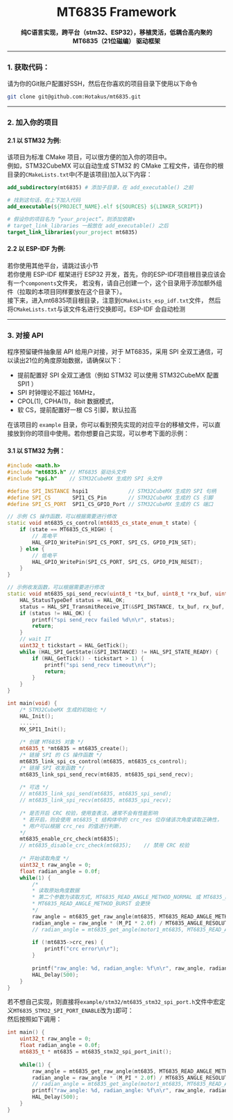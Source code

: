 <div align="center">
<strong>
    <h1>MT6835 Framework</h1>
    纯C语言实现，跨平台（stm32、ESP32），移植灵活，低耦合高内聚的 <br> MT6835（21位磁编） 驱动框架
</strong>
</div>

---

### 1. 获取代码：

请为你的Git账户配置好SSH，然后在你喜欢的项目目录下使用以下命令

```bash
git clone git@github.com:Hotakus/mt6835.git
```

---

### 2. 加入你的项目

#### 2.1 以 STM32 为例:

该项目为标准 CMake 项目，可以很方便的加入你的项目中。  
例如，STM32CubeMX 可以自动生成 STM32 的 CMake 工程文件，请在你的根目录的`CMakeLists.txt`中(不是该项目)加入以下内容：

```cmake
add_subdirectory(mt6835) # 添加子目录，在 add_executable() 之前

# 找到这句话，在上下加入代码
add_executable(${PROJECT_NAME}.elf ${SOURCES} ${LINKER_SCRIPT})

# 假设你的项目名为 “your_project”，则添加依赖⬇
# target_link_libraries 一般放在 add_executable() 之后
target_link_libraries(your_project mt6835) 
```

#### 2.2 以 ESP-IDF 为例:

若你使用其他平台，请跳过该小节  
若你使用 ESP-IDF 框架进行 ESP32 开发，首先，你的ESP-IDF项目根目录应该会有一个`components`文件夹，
若没有，请自己创建一个，这个目录用于添加额外组件（拉取的本项目同样要放在这个目录下）。  
接下来，进入mt6835项目根目录，注意到`CMakeLists_esp_idf.txt`文件，
然后将`CMakeLists.txt`与该文件名进行交换即可。ESP-IDF 会自动检测

---

### 3. 对接 API

程序预留硬件抽象层 API 给用户对接，对于 MT6835，采用 SPI 全双工通信，可以读出21位的角度原始数据，请确保以下：

- 提前配置好 SPI 全双工通信（例如 STM32 可以使用 STM32CubeMX 配置 SPI1 ）
- SPI 时钟理论不超过 16MHz，
- CPOL(1), CPHA(1)，8bit 数据模式，
- 软 CS，提前配置好一根 CS 引脚，默认拉高

在该项目的 `example` 目录，你可以看到预先实现的对应平台的移植文件，可以直接放到你的项目中使用。若你想要自己实现，可以参考下面的示例：

#### 3.1 以 STM32 为例：

```c++
#include <math.h>
#include "mt6835.h" // MT6835 驱动头文件
#include "spi.h"    // STM32CubeMX 生成的 SPI 头文件

#define SPI_INSTANCE hspi1             // STM32CubeMX 生成的 SPI 句柄
#define SPI_CS       SPI1_CS_Pin       // STM32CubeMX 生成的 CS 引脚
#define SPI_CS_PORT  SPI1_CS_GPIO_Port // STM32CubeMX 生成的 CS 端口

// 示例 CS 操作函数，可以根据需要进行修改
static void mt6835_cs_control(mt6835_cs_state_enum_t state) {
    if (state == MT6835_CS_HIGH) {  
        // 高电平
        HAL_GPIO_WritePin(SPI_CS_PORT, SPI_CS, GPIO_PIN_SET);
    } else {
        // 低电平
        HAL_GPIO_WritePin(SPI_CS_PORT, SPI_CS, GPIO_PIN_RESET);
    }
}

// 示例收发函数，可以根据需要进行修改
static void mt6835_spi_send_recv(uint8_t *tx_buf, uint8_t *rx_buf, uint8_t len) {
    HAL_StatusTypeDef status = HAL_OK;
    status = HAL_SPI_TransmitReceive_IT(&SPI_INSTANCE, tx_buf, rx_buf, len);
    if (status != HAL_OK) {
        printf("spi send_recv failed %d\n\r", status);
        return;
    }
    // wait IT
    uint32_t tickstart = HAL_GetTick();
    while (HAL_SPI_GetState(&SPI_INSTANCE) != HAL_SPI_STATE_READY) {
        if (HAL_GetTick() - tickstart > 1) {
            printf("spi send_recv timeout\n\r");
            return;
        }
    }
}

int main(void) { 
    /* STM32CubeMX 生成的初始化 */
    HAL_Init();
    ......
    MX_SPI1_Init();
    
    /* 创建 MT6835 对象 */
    mt6835_t *mt6835 = mt6835_create();
    /* 链接 SPI 的 CS 操作函数 */
    mt6835_link_spi_cs_control(mt6835, mt6835_cs_control);
    /* 链接 SPI 收发函数 */
    mt6835_link_spi_send_recv(mt6835, mt6835_spi_send_recv);
    
    /* 可选 */
    // mt6835_link_spi_send(mt6835, mt6835_spi_send);
    // mt6835_link_spi_recv(mt6835, mt6835_spi_recv);
    
    /* 是否开启 CRC 校验，使用查表法，通常不会有性能影响
     * 若开启，则会使用 mt6835_t 结构体中的 crc_res 位存储该次角度读取正确性，
     * 用户可以根据 crc_res 的值进行判断，
    */
    mt6835_enable_crc_check(mt6835);
    // mt6835_disable_crc_check(mt6835);    // 禁用 CRC 校验
    
    /* 开始读取角度 */
    uint32_t raw_angle = 0;
    float radian_angle = 0.0f;
    while(1) {
        /* 
        * 读取原始角度数据
        * 第二个参数为读取方式, MT6835_READ_ANGLE_METHOD_NORMAL 或 MT6835_READ_ANGLE_METHOD_BURST 
        * MT6835_READ_ANGLE_METHOD_BURST 会更快
        */
        raw_angle = mt6835_get_raw_angle(mt6835, MT6835_READ_ANGLE_METHOD_BURST);
        radian_angle = raw_angle * (M_PI * 2.0f) / MT6835_ANGLE_RESOLUTION;
        // radian_angle = mt6835_get_angle(motor1_mt6835, MT6835_READ_ANGLE_METHOD_BURST);
        
        if (!mt6835->crc_res) {
            printf("crc error\n\r");
        }
        
        printf("raw_angle: %d, radian_angle: %f\n\r", raw_angle, radian_angle);
        HAL_Delay(500);
    }
}
```

若不想自己实现，则直接将`example/stm32/mt6835_stm32_spi_port.h`文件中宏定义`MT6835_STM32_SPI_PORT_ENABLE`改为`1`即可：  
然后按照如下调用：

```c++
int main() {
    uint32_t raw_angle = 0;
    float radian_angle = 0.0f;
    mt6835_t * mt6835 = mt6835_stm32_spi_port_init();
    
    while(1) {
        raw_angle = mt6835_get_raw_angle(mt6835, MT6835_READ_ANGLE_METHOD_BURST);
        radian_angle = raw_angle * (M_PI * 2.0f) / MT6835_ANGLE_RESOLUTION;
        // radian_angle = mt6835_get_angle(motor1_mt6835, MT6835_READ_ANGLE_METHOD_BURST);
        printf("raw_angle: %d, radian_angle: %f\n\r", raw_angle, radian_angle);
        HAL_Delay(500);
    }
}
```


